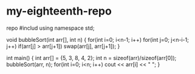 # my-eighteenth-repo
repo
#includ <iostream>
using namespace std;

void bubbleSort(int arr[], int n) {
    for(int i=0; i<n-1; i++)
        for(int j=0; j<n-i-1; j++)
            if(arr[j] > arr[j+1])
                swap(arr[j], arr[j+1]);
}

int main() {
    int arr[] = {5, 3, 8, 4, 2};
    int n = sizeof(arr)/sizeof(arr[0]);
    bubbleSort(arr, n);
    for(int i=0; i<n; i++) cout << arr[i] << " ";
}
